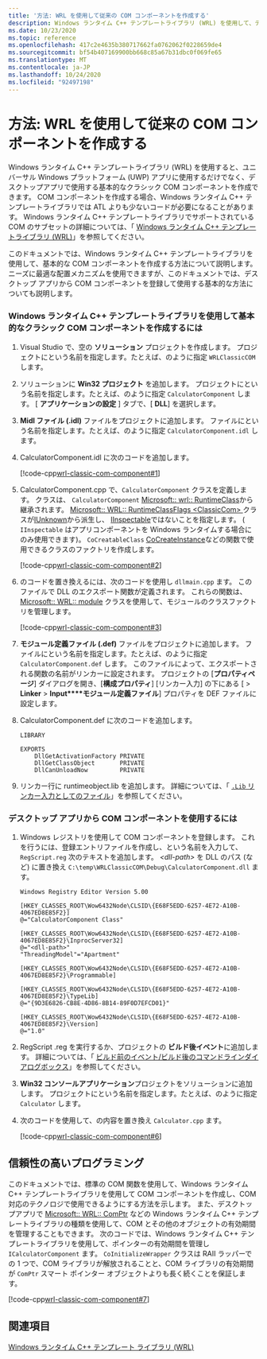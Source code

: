 ```yaml
---
title: '方法: WRL を使用して従来の COM コンポーネントを作成する'
description: Windows ランタイム C++ テンプレートライブラリ (WRL) を使用して、デスクトップアプリで使用する基本的なクラシック COM コンポーネントを作成します。
ms.date: 10/23/2020
ms.topic: reference
ms.openlocfilehash: 417c2e4635b380717662fa0762062f0228659de4
ms.sourcegitcommit: bf54b407169900bb668c85a67b31dbc0f069fe65
ms.translationtype: MT
ms.contentlocale: ja-JP
ms.lasthandoff: 10/24/2020
ms.locfileid: "92497198"
---
```

# <a name="how-to-create-a-classic-com-component-using-wrl"></a>方法: WRL を使用して従来の COM コンポーネントを作成する

Windows ランタイム C++ テンプレートライブラリ (WRL) を使用すると、ユニバーサル Windows プラットフォーム (UWP) アプリに使用するだけでなく、デスクトップアプリで使用する基本的なクラシック COM コンポーネントを作成できます。 COM コンポーネントを作成する場合、Windows ランタイム C++ テンプレートライブラリでは ATL よりも少ないコードが必要になることがあります。 Windows ランタイム C++ テンプレートライブラリでサポートされている COM のサブセットの詳細については、「 [Windows ランタイム C++ テンプレートライブラリ (WRL)](windows-runtime-cpp-template-library-wrl.md)」を参照してください。

このドキュメントでは、Windows ランタイム C++ テンプレートライブラリを使用して、基本的な COM コンポーネントを作成する方法について説明します。 ニーズに最適な配置メカニズムを使用できますが、このドキュメントでは、デスクトップ アプリから COM コンポーネントを登録して使用する基本的な方法についても説明します。

### <a name="to-use-the-windows-runtime-c-template-library-to-create-a-basic-classic-com-component"></a>Windows ランタイム C++ テンプレートライブラリを使用して基本的なクラシック COM コンポーネントを作成するには

1. Visual Studio で、空の **ソリューション** プロジェクトを作成します。 プロジェクトにという名前を指定します。たとえば、のように指定 `WRLClassicCOM` します。

2. ソリューションに **Win32 プロジェクト** を追加します。 プロジェクトにという名前を指定します。たとえば、のように指定 `CalculatorComponent` します。 [ **アプリケーションの設定** ] タブで、[ **DLL**] を選択します。

3. **Midl ファイル (.idl)** ファイルをプロジェクトに追加します。 ファイルにという名前を指定します。たとえば、のように指定 `CalculatorComponent.idl` します。

4. CalculatorComponent.idl に次のコードを追加します。

   [!code-cpp[wrl-classic-com-component#1](../codesnippet/CPP/how-to-create-a-classic-com-component-using-wrl_1.idl)]

5. CalculatorComponent.cpp で、`CalculatorComponent` クラスを定義します。 クラスは、 `CalculatorComponent` [Microsoft:: wrl:: RuntimeClass](runtimeclass-class.md)から継承されます。 [Microsoft:: WRL:: RuntimeClassFlags \<ClassicCom> ](runtimeclassflags-structure.md)クラスが[IUnknown](/windows/win32/api/unknwn/nn-unknwn-iunknown)から派生し、 [IInspectable](/windows/win32/api/inspectable/nn-inspectable-iinspectable)ではないことを指定します。 ( `IInspectable` はアプリコンポーネントを Windows ランタイムする場合にのみ使用できます)。 `CoCreatableClass` [CoCreateInstance](/windows/win32/api/combaseapi/nf-combaseapi-cocreateinstance)などの関数で使用できるクラスのファクトリを作成します。

   [!code-cpp[wrl-classic-com-component#2](../codesnippet/CPP/how-to-create-a-classic-com-component-using-wrl_2.cpp)]

6. のコードを置き換えるには、次のコードを使用し `dllmain.cpp` ます。 このファイルで DLL のエクスポート関数が定義されます。 これらの関数は、 [Microsoft:: WRL:: module](module-class.md) クラスを使用して、モジュールのクラスファクトリを管理します。

   [!code-cpp[wrl-classic-com-component#3](../codesnippet/CPP/how-to-create-a-classic-com-component-using-wrl_3.cpp)]

7. **モジュール定義ファイル (.def)** ファイルをプロジェクトに追加します。 ファイルにという名前を指定します。たとえば、のように指定 `CalculatorComponent.def` します。 このファイルによって、エクスポートされる関数の名前がリンカーに設定されます。 プロジェクトの [**プロパティページ**] ダイアログを開き、[**構成プロパティ**] [リンカー入力] の下にある [  >  **Linker**  >  **Input****モジュール定義ファイル**] プロパティを DEF ファイルに設定します。

8. CalculatorComponent.def に次のコードを追加します。

    ```
    LIBRARY

    EXPORTS
        DllGetActivationFactory PRIVATE
        DllGetClassObject       PRIVATE
        DllCanUnloadNow         PRIVATE
    ```

9. リンカー行に runtimeobject.lib を追加します。 詳細については、「 [ `.Lib` リンカー入力としてのファイル](../../build/reference/dot-lib-files-as-linker-input.md)」を参照してください。

### <a name="to-consume-the-com-component-from-a-desktop-app"></a>デスクトップ アプリから COM コンポーネントを使用するには

1. Windows レジストリを使用して COM コンポーネントを登録します。 これを行うには、登録エントリファイルを作成し、という名前を入力して、 `RegScript.reg` 次のテキストを追加します。 *\<dll-path>* を DLL のパス (など) に置き換え `C:\temp\WRLClassicCOM\Debug\CalculatorComponent.dll` ます。

    ```
    Windows Registry Editor Version 5.00

    [HKEY_CLASSES_ROOT\Wow6432Node\CLSID\{E68F5EDD-6257-4E72-A10B-4067ED8E85F2}]
    @="CalculatorComponent Class"

    [HKEY_CLASSES_ROOT\Wow6432Node\CLSID\{E68F5EDD-6257-4E72-A10B-4067ED8E85F2}\InprocServer32]
    @="<dll-path>"
    "ThreadingModel"="Apartment"

    [HKEY_CLASSES_ROOT\Wow6432Node\CLSID\{E68F5EDD-6257-4E72-A10B-4067ED8E85F2}\Programmable]

    [HKEY_CLASSES_ROOT\Wow6432Node\CLSID\{E68F5EDD-6257-4E72-A10B-4067ED8E85F2}\TypeLib]
    @="{9D3E6826-CB8E-4D86-8B14-89F0D7EFCD01}"

    [HKEY_CLASSES_ROOT\Wow6432Node\CLSID\{E68F5EDD-6257-4E72-A10B-4067ED8E85F2}\Version]
    @="1.0"
    ```

2. RegScript .reg を実行するか、プロジェクトの **ビルド後イベント**に追加します。 詳細については、「 [ビルド前のイベント/ビルド後のコマンドラインダイアログボックス](/visualstudio/ide/reference/pre-build-event-post-build-event-command-line-dialog-box)」を参照してください。

3. **Win32 コンソールアプリケーション**プロジェクトをソリューションに追加します。 プロジェクトにという名前を指定します。たとえば、のように指定 `Calculator` します。

4. 次のコードを使用して、の内容を置き換え `Calculator.cpp` ます。

   [!code-cpp[wrl-classic-com-component#6](../codesnippet/CPP/how-to-create-a-classic-com-component-using-wrl_6.cpp)]

## <a name="robust-programming"></a>信頼性の高いプログラミング

このドキュメントでは、標準の COM 関数を使用して、Windows ランタイム C++ テンプレートライブラリを使用して COM コンポーネントを作成し、COM 対応のテクノロジで使用できるようにする方法を示します。 また、デスクトップアプリで [Microsoft:: WRL:: ComPtr](comptr-class.md) などの Windows ランタイム C++ テンプレートライブラリの種類を使用して、COM とその他のオブジェクトの有効期間を管理することもできます。 次のコードでは、Windows ランタイム C++ テンプレートライブラリを使用して、ポインターの有効期間を管理し `ICalculatorComponent` ます。 `CoInitializeWrapper` クラスは RAII ラッパーでの 1 つで、COM ライブラリが解放されることと、COM ライブラリの有効期間が `ComPtr` スマート ポインター オブジェクトよりも長く続くことを保証します。

[!code-cpp[wrl-classic-com-component#7](../codesnippet/CPP/how-to-create-a-classic-com-component-using-wrl_7.cpp)]

## <a name="see-also"></a>関連項目

[Windows ランタイム C++ テンプレート ライブラリ (WRL)](windows-runtime-cpp-template-library-wrl.md)
